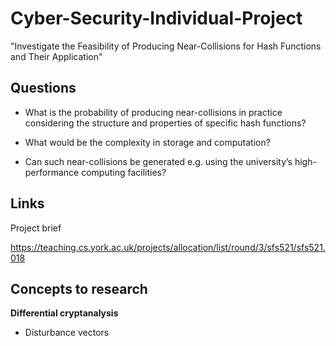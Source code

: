# Cyber-Security-Individual-Project

"Investigate the Feasibility of Producing Near-Collisions for Hash Functions and Their Application"

## Questions

- What is the probability of producing near-collisions in practice considering the structure and properties of specific hash functions?

- What would be the complexity in storage and computation?

- Can such near-collisions be generated e.g. using the university’s high-performance computing facilities? 

## Links

Project brief

https://teaching.cs.york.ac.uk/projects/allocation/list/round/3/sfs521/sfs521.018

## Concepts to research

**Differential cryptanalysis**
- Disturbance vectors

